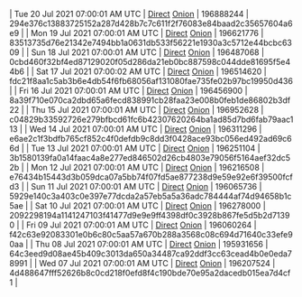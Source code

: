 | Tue 20 Jul 2021 07:00:01 AM UTC | [Direct](https://oshi.at/hAWkab) [Onion](http://oshiatwowvdbshka.onion/hAWkab) | 196888244 | 294e376c13883725152a287d428b7c7c611f2f76083e84baad2c35657604a6e9 | 
| Mon 19 Jul 2021 07:00:01 AM UTC | [Direct](https://oshi.at/thqcuJ) [Onion](http://oshiatwowvdbshka.onion/thqcuJ) | 196621776 | 83513735d76e21342e7494bb1a0631db533f56221e1930a3c5712e44bcbc6309 | 
| Sun 18 Jul 2021 07:00:01 AM UTC | [Direct](https://oshi.at/nSeALJ) [Onion](http://oshiatwowvdbshka.onion/nSeALJ) | 196487068 | 0cbd460f32bf4ed87129020f05d286da21eb0bc887598c044dde81695f5e44b6 | 
| Sat 17 Jul 2021 07:00:02 AM UTC | [Direct](https://oshi.at/jpEWEP) [Onion](http://oshiatwowvdbshka.onion/jpEWEP) | 196514620 | fdc21f8aa1c5ab3b6e4db54f6fb68056af131080fae735fe02b97bc19950d436 | 
| Fri 16 Jul 2021 07:00:01 AM UTC | [Direct](https://oshi.at/DcYxjF) [Onion](http://oshiatwowvdbshka.onion/DcYxjF) | 196456900 | 8a39f710e070ca2dbd65a6fecd838991cb28faa23e008b0feb1de86802b3df22 | 
| Thu 15 Jul 2021 07:00:01 AM UTC | [Direct](https://oshi.at/fcvFUh) [Onion](http://oshiatwowvdbshka.onion/fcvFUh) | 196952628 | c04829b33592726e279bfbcd61fc6b42307620264ba1ad85d7bd6fab79aac113 | 
| Wed 14 Jul 2021 07:00:01 AM UTC | [Direct]() [Onion]() | 196311296 | e6ae2c1f3bdfb765cf852c4f0defdb9c8dd3f0428ace93bc056ed492ad69c66d | 
| Tue 13 Jul 2021 07:00:01 AM UTC | [Direct]() [Onion]() | 196251104 | 3b1580139fa0a14faac4a8e277ed846502d26cb4803e79056f5164aef32dc52b | 
| Mon 12 Jul 2021 07:00:01 AM UTC | [Direct]() [Onion]() | 196216508 | e76434b15443d3b059dca07a5bb74f07fd5ae877238d9e59e92e6f39500fcfd3 | 
| Sun 11 Jul 2021 07:00:01 AM UTC | [Direct]() [Onion]() | 196065736 | 5929e140c3a403c0e397e77dcda2a57eb5a5a36adc784444af74d94658b1c5ae | 
| Sat 10 Jul 2021 07:00:01 AM UTC | [Direct](https://oshi.at/nyFHAW) [Onion](http://oshiatwowvdbshka.onion/nyFHAW) | 196278000 | 2092298194a1141247103f41477d9e9e9ff4398df0c3928b867fe5d5b2d71390 | 
| Fri 09 Jul 2021 07:00:01 AM UTC | [Direct](https://oshi.at/jGScbX) [Onion](http://oshiatwowvdbshka.onion/jGScbX) | 196060264 | f42c63e92083301e0b6c80c5aa57a670b288a3568c08c694d71640c33efe90aa | 
| Thu 08 Jul 2021 07:00:01 AM UTC | [Direct](https://oshi.at/NnTkxf) [Onion](http://oshiatwowvdbshka.onion/NnTkxf) | 195931656 | 64c3eed9d08ae45b409c3013da650a34487ca92ddf3cc63cead4b0e0eda78991 | 
| Wed 07 Jul 2021 07:00:01 AM UTC | [Direct](https://oshi.at/tzykUC) [Onion](http://oshiatwowvdbshka.onion/tzykUC) | 196207524 | 4d488647fff52626b8c0cd218f0efd8f4c190bde70e95a2dacedb015ea7d4cf1 | 
